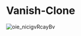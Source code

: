 # Vanish-Clone

![oie_nicigvRcayBv](https://user-images.githubusercontent.com/82295321/160218839-cd3add6f-ed9e-4b7b-b88c-7c9419ad7142.png)

